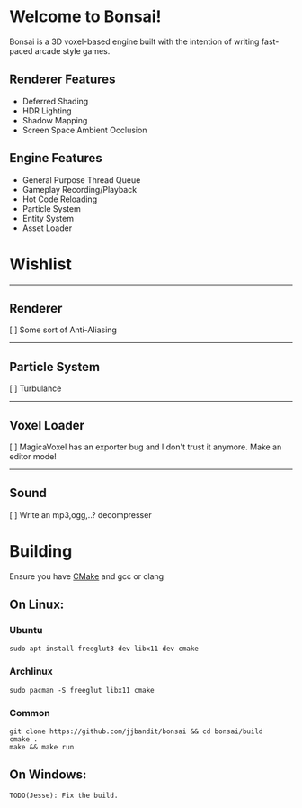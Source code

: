 # Welcome to Bonsai!

Bonsai is a 3D voxel-based engine built with the intention of writing
fast-paced arcade style games.



## Renderer Features

* Deferred Shading
* HDR Lighting
* Shadow Mapping
* Screen Space Ambient Occlusion

## Engine Features

* General Purpose Thread Queue
* Gameplay Recording/Playback
* Hot Code Reloading
* Particle System
* Entity System
* Asset Loader

# Wishlist


-------------------------------------------------------------------------------
## Renderer

[ ] Some sort of Anti-Aliasing

-------------------------------------------------------------------------------
## Particle System

[ ] Turbulance

-------------------------------------------------------------------------------
## Voxel Loader

[ ] MagicaVoxel has an exporter bug and I don't trust it anymore.  Make an
editor mode!

-------------------------------------------------------------------------------
## Sound

[ ] Write an mp3,ogg,..? decompresser



# Building
Ensure you have [CMake](https://cmake.org/download) and gcc or clang

## On Linux:

### Ubuntu
`sudo apt install freeglut3-dev libx11-dev cmake`

### Archlinux
`sudo pacman -S freeglut libx11 cmake`

### Common

```
git clone https://github.com/jjbandit/bonsai && cd bonsai/build
cmake .
make && make run
```

## On Windows:
```
TODO(Jesse): Fix the build.
```
